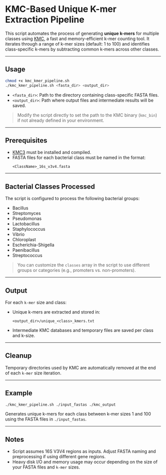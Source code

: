 # KMC-Based Unique K-mer Extraction Pipeline

This script automates the process of generating **unique k-mers** for multiple classes using [KMC](https://github.com/refresh-bio/KMC), a fast and memory-efficient k-mer counting tool. It iterates through a range of k-mer sizes (default: 1 to 100) and identifies class-specific k-mers by subtracting common k-mers across other classes.

---

## Usage

```bash
chmod +x kmc_kmer_pipeline.sh
./kmc_kmer_pipeline.sh <fasta_dir> <output_dir>
```

- `<fasta_dir>`: Path to the directory containing class-specific FASTA files.
- `<output_dir>`: Path where output files and intermediate results will be saved.

> Modify the script directly to set the path to the KMC binary (`kmc_bin`) if not already defined in your environment.

---

## Prerequisites

- [KMC3](https://github.com/refresh-bio/KMC) must be installed and compiled.
- FASTA files for each bacterial class must be named in the format:
  ```
  <ClassName>_16s_v3v4.fasta
  ```

---

## Bacterial Classes Processed

The script is configured to process the following bacterial groups:

- Bacillus
- Streptomyces
- Pseudomonas
- Lactobacillus
- Staphylococcus
- Vibrio
- Chloroplast
- Escherichia-Shigella
- Paenibacillus
- Streptococcus

> You can customize the `classes` array in the script to use different groups or categories (e.g., promoters vs. non-promoters).

---

## Output

For each `k-mer` size and class:

- Unique k-mers are extracted and stored in:
  ```
  <output_dir>/unique_<class>_kmers.txt
  ```
- Intermediate KMC databases and temporary files are saved per class and k-size.

---

## Cleanup

Temporary directories used by KMC are automatically removed at the end of each `k-mer` size iteration.

---

## Example

```bash
./kmc_kmer_pipeline.sh ./input_fastas ./kmc_output
```

Generates unique k-mers for each class between k-mer sizes 1 and 100 using the FASTA files in `./input_fastas`.

---

## Notes

- Script assumes 16S V3V4 regions as inputs. Adjust FASTA naming and preprocessing if using different gene regions.
- Heavy disk I/O and memory usage may occur depending on the size of your FASTA files and `k-mer` sizes.

